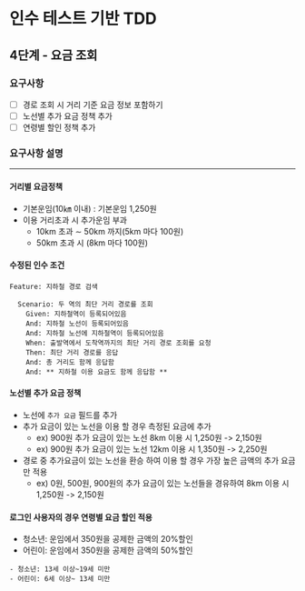 # 인수 테스트 기반 TDD
## 4단계 - 요금 조회

### 요구사항
- [ ] 경로 조회 시 거리 기준 요금 정보 포함하기
- [ ] 노선별 추가 요금 정책 추가
- [ ] 연령별 할인 정책 추가

### 요구사항 설명

---
#### 거리별 요금정책
* 기본운임(10㎞ 이내) : 기본운임 1,250원
* 이용 거리초과 시 추가운임 부과
    * 10km 초과 ∼ 50km 까지(5km 마다 100원)
    * 50km 초과 시 (8km 마다 100원)
#### 수정된 인수 조건
```shell
Feature: 지하철 경로 검색

  Scenario: 두 역의 최단 거리 경로를 조회
    Given: 지하철역이 등록되어있음
    And: 지하철 노선이 등록되어있음
    And: 지하철 노선에 지하철역이 등록되어있음
    When: 출발역에서 도착역까지의 최단 거리 경로 조회를 요청
    Then: 최단 거리 경로를 응답
    And: 총 거리도 함께 응답함
    And: ** 지하철 이용 요금도 함께 응답함 **
```

#### 노선별 추가 요금 정책
* 노선에 `추가 요금` 필드를 추가
* 추가 요금이 있는 노선을 이용 할 경우 측정된 요금에 추가
    * ex) 900원 추가 요금이 있는 노선 8km 이용 시 1,250원 -> 2,150원
    * ex) 900원 추가 요금이 있는 노선 12km 이용 시 1,350원 -> 2,250원
* 경로 중 추가요금이 있는 노선을 환승 하여 이용 할 경우 가장 높은 금액의 추가 요금만 적용
    * ex) 0원, 500원, 900원의 추가 요금이 있는 노선들을 경유하여 8km 이용 시 1,250원 -> 2,150원
    
#### 로그인 사용자의 경우 연령별 요금 할인 적용
* 청소년: 운임에서 350원을 공제한 금액의 20%할인
* 어린이: 운임에서 350원을 공제한 금액의 50%할인
```shell
- 청소년: 13세 이상~19세 미만
- 어린이: 6세 이상~ 13세 미만
```
